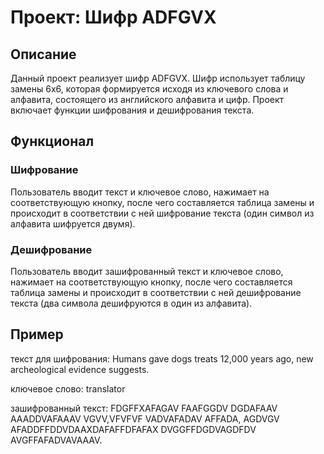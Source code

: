 # Проект: Шифр ADFGVX

## Описание

Данный проект реализует шифр ADFGVX. 
Шифр использует таблицу замены 6х6, которая формируется исходя из ключевого слова и алфавита, 
состоящего из английского алфавита и цифр.
Проект включает функции шифрования и дешифрования текста.

## Функционал

### Шифрование

Пользователь вводит текст и ключевое слово, нажимает на соответствующую кнопку, 
после чего составляется таблица замены и происходит в соответствии с ней шифрование текста (один символ из алфавита шифруется двумя).

### Дешифрование

Пользователь вводит зашифрованный текст и ключевое слово, нажимает на соответствующую кнопку, 
после чего составляется таблица замены и происходит в соответствии с ней дешифрование текста  (два символа дешифруются в один из алфавита).

## Пример

текст для шифрования: Humans gave dogs treats 12,000 years ago, new archeological evidence suggests.

ключевое слово: translator

зашифрованный текст: FDGFFXAFAGAV FAAFGGDV DGDAFAAV AAADDVAFAAAV VGVV,VFVFVF VADVAFADAV AFFADA, AGDVGV AFADDFFDDVDAAXDAFAFFDFAFAX DVGGFFDGDVAGDFDV AVGFFAFADVAVAAAV.